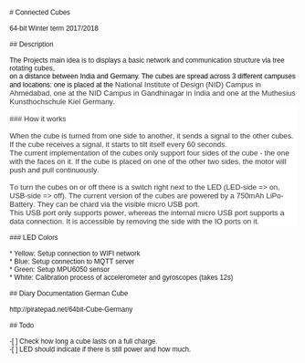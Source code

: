 <!DOCTYPE html PUBLIC "-//W3C//DTD HTML 4.01//EN" "http://www.w3.org/TR/html4/strict.dtd">
<html>
<head>
  <meta http-equiv="Content-Type" content="text/html; charset=utf-8">
  <meta http-equiv="Content-Style-Type" content="text/css">
  <title></title>
  <meta name="Generator" content="Cocoa HTML Writer">
  <meta name="CocoaVersion" content="1504.83">
  <style type="text/css">
    p.p1 {margin: 0.0px 0.0px 0.0px 0.0px; font: 12.0px Helvetica}
    p.p2 {margin: 0.0px 0.0px 0.0px 0.0px; font: 12.0px Helvetica; min-height: 14.0px}
    p.p3 {margin: 0.0px 0.0px 0.0px 0.0px; font: 13.0px Arial; color: #333333; -webkit-text-stroke: #000000}
    p.p4 {margin: 0.0px 0.0px 0.0px 0.0px; font: 13.0px Arial; color: #333333; -webkit-text-stroke: #000000; background-color: #ffffff; min-height: 15.0px}
    p.p5 {margin: 0.0px 0.0px 0.0px 0.0px; font: 13.0px Arial; color: #333333; -webkit-text-stroke: #000000; background-color: #ffffff}
    span.s1 {font: 12.0px Helvetica; color: #000000; -webkit-text-stroke: 0px #000000}
    span.s2 {font-kerning: none; background-color: #ffffff}
    span.s3 {font-kerning: none}
  </style>
</head>
<body>
<p class="p1"># Connected Cubes</p>
<p class="p2"><br></p>
<p class="p1">64-bit Winter term 2017/2018<span class="Apple-converted-space"> </span></p>
<p class="p2"><br></p>
<p class="p1">## Description</p>
<p class="p2"><br></p>
<p class="p1">The Projects main idea is to displays a basic network and communication structure via tree rotating cubes,</p>
<p class="p3"><span class="s1">on a distance between India and Germany. The cubes are spread across 3 different campuses and locations: one is placed at the </span><span class="s2">National Institute of Design (NID) Campus in Ahmedabad, one at the NID Campus in Gandhinagar in India and one at the Muthesius Kunsthochschule Kiel Germany.</span></p>
<p class="p4"><span class="s3"></span><br></p>
<p class="p5"><span class="s3">### How it works</span></p>
<p class="p4"><span class="s3"></span><br></p>
<p class="p5"><span class="s3">When the cube is turned from one side to another, it sends a signal to the other cubes. If the cube receives a signal, it starts to tilt itself every 60 seconds.</span></p>
<p class="p5"><span class="s3">The current implementation of the cubes only support four sides of the cube - the one with the faces on it. If the cube is placed on one of the other two sides, the motor will push and pull continuously.</span></p>
<p class="p4"><span class="s3"></span><br></p>
<p class="p5"><span class="s3">To turn the cubes on or off there is a switch right next to the LED (LED-side =&gt; on, USB-side =&gt; off). The current version of the cubes are powered by a 750mAh LiPo-Battery. They can be chard via the visible micro USB port.</span></p>
<p class="p5"><span class="s3">This USB port only supports power, whereas the internal micro USB port supports a data connection. It is accessible by removing the side with the IO ports on it.</span></p>
<p class="p2"><br></p>
<p class="p1">### LED Colors</p>
<p class="p2"><br></p>
<p class="p1">* Yellow: Setup connection to WIFI network</p>
<p class="p1">* Blue: Setup connection to MQTT server</p>
<p class="p1">* Green: Setup MPU6050 sensor</p>
<p class="p1">* White: Calibration process of accelerometer and gyroscopes (takes 12s)</p>
<p class="p2"><br></p>
<p class="p1">## Diary Documentation German Cube</p>
<p class="p2"><br></p>
<p class="p1">http://piratepad.net/64bit-Cube-Germany</p>
<p class="p2"><br></p>
<p class="p1">## Todo</p>
<p class="p2"><br></p>
<p class="p1">-[ ] Check how long a cube lasts on a full charge.</p>
<p class="p1">-[ ] LED should indicate if there is still power and how much.</p>
<p class="p2"><br></p>
</body>
</html>
